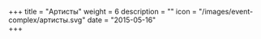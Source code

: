 +++
title = "Артисты"
weight = 6
description = ""
icon = "/images/event-complex/артисты.svg"
date = "2015-05-16"  
+++
